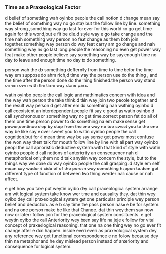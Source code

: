 ### Time as a Praxeological Factor

d belief of something wah oyinbo people the call notion d change mean say the belief of something way no go stay but the follow line by line. something way strong ,something way go last for ever for this world no go get time again for this world,but e fit be die.d style way e go take change and the time nah something way person no feat change as them both join together.something way person do way feat carry am go change and nah something way no go last long.people the reasoning no even get power way feat make other people believe say something way be say enough time  no day to leave and enough time no day to do something.

person wah the do something defferntly from time to time befor the time way em suppose do ahm rich,d time way the person use do the thing , and the time after the person done do the thing finished.the person way stand on em own with the time way done pass.

watin oyinbo people the call logic and mathimatics concern with idea and the way wah person the take think.d thin way join two people together and the result way person d  get after em do something nah wathing oyinbo d call coexistent an interdependent.people fit say e  good  as watin oyinbo d call synchronous or something way no get time.correct person fet do all of them one time.person power to do something na em make sense get power,continue step by step from the one way no too sweet you to the one way be like say e over sweet you to watin oyinbo people the call cognition.but for d mean time way be say sense get power most confuse the won way them talk for mouth follow line by line with all part way oyinbo peopl the call aprioristic deductive systerm.with that kind of style with watin oyinbo people d call notions of anteriority an consequence nah d metaphorical only.them no  d talk anythin way concern the style, but to the things way we done do way oyinbo people the call grasping .d style em self mean say wader d side of of the person way something happen to.dem get different type of function of between two thing werder nah cause or nah affect.

e get how you take put weytin oyibo dey call praxeological system arrange am wit logical system take know wer time and causality they. dat thin wey oyibo dey call praxeological system get one particular principle wey person belief and deduction. as e b say time the pass person naso e be for system. and na one person make be like that Change. dat thin wey them say now now or laterr follow join for the praxeological system constituents. e get weytin oyibo the call Anteriority wey been say life na jeje e follow for vital concept of praxeological reasoning. that one na one thing wey no go ever fit change after e don happen. inside everi everi as praxeological system dey any reference wey get functional correspondence e no follow because dey thin na metaphor and he dey mislead person instead of anteriority and consequence for logical system.

[^1]: as you know say for treatise economics nid to dey to put leg inside hot water because say you wan try put mechanics as  exiomatic system for were dey concept and function bench the cause and effect. 
e go later show say axiomatic mechanics no fit solve  as weytin fit repair economic system.
